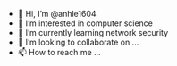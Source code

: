 - 👋 Hi, I’m @anhle1604
- 👀 I’m interested in computer science
- 🌱 I’m currently learning network security
- 💞️ I’m looking to collaborate on ...
- 📫 How to reach me ...

<!---
anhle1604/anhle1604 is a ✨ special ✨ repository because its `README.md` (this file) appears on your GitHub profile.
You can click the Preview link to take a look at your changes.
--->

